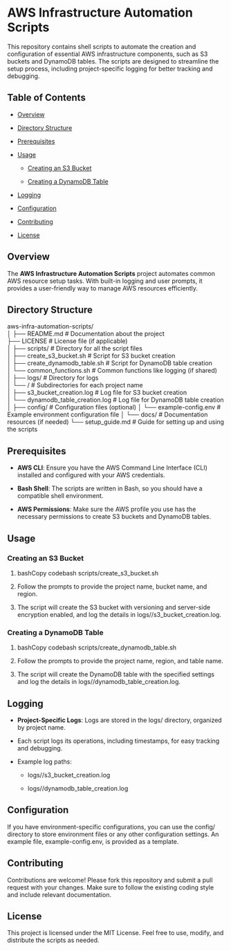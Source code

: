 AWS Infrastructure Automation Scripts
=====================================

This repository contains shell scripts to automate the creation and configuration of essential AWS infrastructure components, such as S3 buckets and DynamoDB tables. The scripts are designed to streamline the setup process, including project-specific logging for better tracking and debugging.

Table of Contents
-----------------

*   [Overview](#overview)
    
*   [Directory Structure](#directory-structure)
    
*   [Prerequisites](#prerequisites)
    
*   [Usage](#usage)
    
    *   [Creating an S3 Bucket](#creating-an-s3-bucket)
        
    *   [Creating a DynamoDB Table](#creating-a-dynamodb-table)
        
*   [Logging](#logging)
    
*   [Configuration](#configuration)
    
*   [Contributing](#contributing)
    
*   [License](#license)
    

Overview
--------

The **AWS Infrastructure Automation Scripts** project automates common AWS resource setup tasks. With built-in logging and user prompts, it provides a user-friendly way to manage AWS resources efficiently.

Directory Structure
-------------------

aws-infra-automation-scripts/  
│
├── README.md                      # Documentation about the project  
├── LICENSE                        # License file (if applicable)  
│
├── scripts/                       # Directory for all the script files  
│   ├── create_s3_bucket.sh        # Script for S3 bucket creation  
│   ├── create_dynamodb_table.sh   # Script for DynamoDB table creation  
│   └── common_functions.sh        # Common functions like logging (if shared)  
│
├── logs/                          # Directory for logs  
│   └── <project-name>/            # Subdirectories for each project name  
│       ├── s3_bucket_creation.log # Log file for S3 bucket creation  
│       └── dynamodb_table_creation.log  # Log file for DynamoDB table creation  
│
├── config/                        # Configuration files (optional)
│   └── example-config.env         # Example environment configuration file
│
└── docs/                          # Documentation resources (if needed)
    └── setup_guide.md             # Guide for setting up and using the scripts

Prerequisites
-------------

*   **AWS CLI**: Ensure you have the AWS Command Line Interface (CLI) installed and configured with your AWS credentials.
    
*   **Bash Shell**: The scripts are written in Bash, so you should have a compatible shell environment.
    
*   **AWS Permissions**: Make sure the AWS profile you use has the necessary permissions to create S3 buckets and DynamoDB tables.
    

Usage
-----

### Creating an S3 Bucket

1.  bashCopy codebash scripts/create\_s3\_bucket.sh
    
2.  Follow the prompts to provide the project name, bucket name, and region.
    
3.  The script will create the S3 bucket with versioning and server-side encryption enabled, and log the details in logs//s3\_bucket\_creation.log.
    

### Creating a DynamoDB Table

1.  bashCopy codebash scripts/create\_dynamodb\_table.sh
    
2.  Follow the prompts to provide the project name, region, and table name.
    
3.  The script will create the DynamoDB table with the specified settings and log the details in logs//dynamodb\_table\_creation.log.
    

Logging
-------

*   **Project-Specific Logs**: Logs are stored in the logs/ directory, organized by project name.
    
*   Each script logs its operations, including timestamps, for easy tracking and debugging.
    
*   Example log paths:
    
    *   logs//s3\_bucket\_creation.log
        
    *   logs//dynamodb\_table\_creation.log
        

Configuration
-------------

If you have environment-specific configurations, you can use the config/ directory to store environment files or any other configuration settings. An example file, example-config.env, is provided as a template.

Contributing
------------

Contributions are welcome! Please fork this repository and submit a pull request with your changes. Make sure to follow the existing coding style and include relevant documentation.

License
-------

This project is licensed under the MIT License. Feel free to use, modify, and distribute the scripts as needed.
